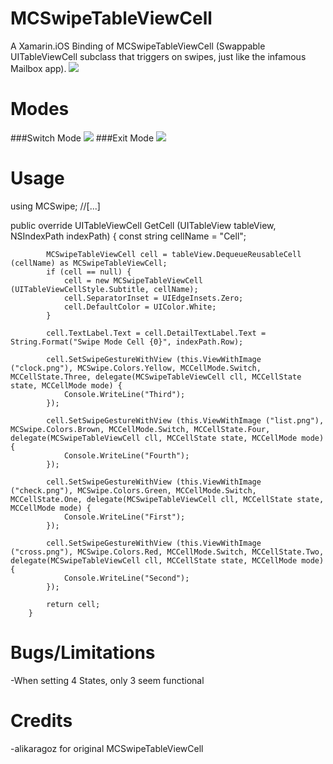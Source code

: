 MCSwipeTableViewCell
====================

A Xamarin.iOS Binding of MCSwipeTableViewCell (Swappable UITableViewCell subclass that triggers on swipes, just like the infamous Mailbox app).
<img src="https://raw.github.com/alikaragoz/MCSwipeTableViewCell/master/github-assets/mcswipe-front.png" />

Modes
====================
###Switch Mode
<img src="https://raw.github.com/alikaragoz/MCSwipeTableViewCell/master/github-assets/mcswipe-switch.gif" />
###Exit Mode
<img src="https://raw.github.com/alikaragoz/MCSwipeTableViewCell/master/github-assets/mcswipe-exit.gif" />


Usage
====================
using MCSwipe;
//[...]

public override UITableViewCell GetCell (UITableView tableView, NSIndexPath indexPath)
		{
			const string cellName = "Cell";

			MCSwipeTableViewCell cell = tableView.DequeueReusableCell (cellName) as MCSwipeTableViewCell;
			if (cell == null) {
				cell = new MCSwipeTableViewCell (UITableViewCellStyle.Subtitle, cellName);
				cell.SeparatorInset = UIEdgeInsets.Zero;
				cell.DefaultColor = UIColor.White;
			}
				
			cell.TextLabel.Text = cell.DetailTextLabel.Text = String.Format("Swipe Mode Cell {0}", indexPath.Row);

			cell.SetSwipeGestureWithView (this.ViewWithImage ("clock.png"), MCSwipe.Colors.Yellow, MCCellMode.Switch, MCCellState.Three, delegate(MCSwipeTableViewCell cll, MCCellState state, MCCellMode mode) {
				Console.WriteLine("Third");
			});

			cell.SetSwipeGestureWithView (this.ViewWithImage ("list.png"), MCSwipe.Colors.Brown, MCCellMode.Switch, MCCellState.Four, delegate(MCSwipeTableViewCell cll, MCCellState state, MCCellMode mode) {
				Console.WriteLine("Fourth");
			});
				
			cell.SetSwipeGestureWithView (this.ViewWithImage ("check.png"), MCSwipe.Colors.Green, MCCellMode.Switch, MCCellState.One, delegate(MCSwipeTableViewCell cll, MCCellState state, MCCellMode mode) {
				Console.WriteLine("First");
			});

			cell.SetSwipeGestureWithView (this.ViewWithImage ("cross.png"), MCSwipe.Colors.Red, MCCellMode.Switch, MCCellState.Two, delegate(MCSwipeTableViewCell cll, MCCellState state, MCCellMode mode) {
				Console.WriteLine("Second");
			});
				
			return cell;
		}



Bugs/Limitations
====================
-When setting 4 States, only 3 seem functional<br />


Credits
====================
-alikaragoz for original MCSwipeTableViewCell